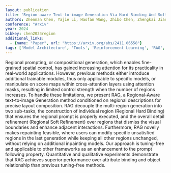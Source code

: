 ```yaml
---
layout: publication
title: 'Region-aware Text-to-image Generation Via Hard Binding And Soft Refinement'
authors: Zhennan Chen, Yajie Li, Haofan Wang, Zhibo Chen, Zhengkai Jiang, Jun Li, Qian Wang, Jian Yang, Ying Tai
conference: "Arxiv"
year: 2024
bibkey: chen2024region
additional_links:
  - {name: "Paper", url: "https://arxiv.org/abs/2411.06558"}
tags: ['Model Architecture', 'Tools', 'Reinforcement Learning', 'RAG', 'Prompting', 'Applications', 'Attention Mechanism']
---
```

Regional prompting, or compositional generation, which enables fine-grained
spatial control, has gained increasing attention for its practicality in
real-world applications. However, previous methods either introduce additional
trainable modules, thus only applicable to specific models, or manipulate on
score maps within cross-attention layers using attention masks, resulting in
limited control strength when the number of regions increases. To handle these
limitations, we present RAG, a Regional-Aware text-to-image Generation method
conditioned on regional descriptions for precise layout composition. RAG
decouple the multi-region generation into two sub-tasks, the construction of
individual region (Regional Hard Binding) that ensures the regional prompt is
properly executed, and the overall detail refinement (Regional Soft Refinement)
over regions that dismiss the visual boundaries and enhance adjacent
interactions. Furthermore, RAG novelly makes repainting feasible, where users
can modify specific unsatisfied regions in the last generation while keeping
all other regions unchanged, without relying on additional inpainting models.
Our approach is tuning-free and applicable to other frameworks as an
enhancement to the prompt following property. Quantitative and qualitative
experiments demonstrate that RAG achieves superior performance over attribute
binding and object relationship than previous tuning-free methods.
